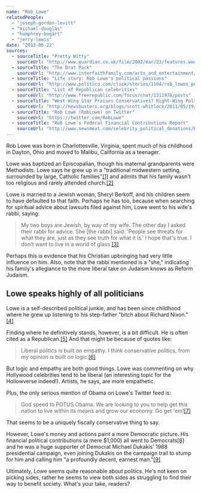 ```yaml
---
name: "Rob Lowe"
relatedPeople:
  - "joseph-gordon-levitt"
  - "michael-douglas"
  - "humphrey-bogart"
  - "jerry-lewis"
date: "2013-06-22"
sources:
  - sourceTitle: "Pretty Witty"
    sourceUrl: "http://www.guardian.co.uk/film/2002/mar/23/features.weekend"
  - sourceTitle: "The Brat Pack"
    sourceUrl: "http://www.interfaithfamily.com/arts_and_entertainment/popular_culture/Interfaith_Celebrities_The_Brat_Pack_.shtml"
  - sourceTitle: "Life story: Rob Lowe's political passions"
    sourceUrl: "http://www.politico.com/click/stories/1104/rob_lowes_political_passions.html"
  - sourceTitle: "List of Republican celebrities"
    sourceUrl: "http://www.freerepublic.com/focus/chat/1311976/posts"
  - sourceTitle: "West Wing Star Praises Conservatives? Right-Wing Politics Based on 'Logic.'"
    sourceUrl: "http://newsbusters.org/blogs/scott-whitlock/2011/05/19/west-wing-star-rob-lowe-praises-conservatives-right-wing-politics-ba"
  - sourceTitle: "Rob Lowe (RobLowe) on Twitter"
    sourceUrl: "https://twitter.com/RobLowe"
  - sourceTitle: "Rob Lowe's Federal Financial Contributions Report"
    sourceUrl: "http://www.newsmeat.com/celebrity_political_donations/Rob_Lowe.php"
---
```


Rob Lowe was born in Charlottesville, Virginia, spent much of his childhood in Dayton, Ohio and moved to Malibu, California as a teenager.

Lowe was baptized an Episcopalian, though his maternal grandparents were Methodists. Lowe says he grew up in a "traditional midwestern setting, surrounded by large, Catholic families"<a class="source-citation" href="#http://www.guardian.co.uk/film/2002/mar/23/features.weekend" title="Pretty Witty">[1]</a> and admits that his family wasn't too religious and rarely attended church.<a class="source-citation" href="#http://www.guardian.co.uk/film/2002/mar/23/features.weekend" title="Pretty Witty">[2]</a>

Lowe is married to a Jewish woman, Sheryl Berkoff, and his children seem to have defaulted to that faith. Perhaps he has too, because when searching for spiritual advice about lawsuits filed against him, Lowe went to his wife's rabbi, saying:

>My two boys are Jewish, by way of my wife. The other day I asked their rabbi for advice. She [the rabbi] said: 'People see threats for what they are, just as they see truth for what it is.' I hope that's true. I don't want to live in a world of glass.<a class="source-citation" href="#http://www.interfaithfamily.com/arts_and_entertainment/popular_culture/Interfaith_Celebrities_The_Brat_Pack_.shtml" title="The Brat Pack">[3]</a>

Perhaps this is evidence that his Christian upbringing had very little influence on him. Also, note that the rabbi mentioned is a "she," indicating his family's allegiance to the more liberal take on Judaism knows as Reform Judaism.


## Lowe speaks highly of all politicians

Lowe is a self-described political junkie, and has been since childhood where he grew up listening to his step-father "bitch about Richard Nixon."<a class="source-citation" href="#http://www.politico.com/click/stories/1104/rob_lowes_political_passions.html" title="Life story: Rob Lowe&apos;s political passions">[4]</a>

Finding where he definitively stands, however, is a bit difficult. He is often cited as a Republican.<a class="source-citation" href="#http://www.freerepublic.com/focus/chat/1311976/posts" title="List of Republican celebrities">[5]</a> And that might be because of quotes like:

>Liberal politics is built on empathy. I think conservative politics, from my opinion is built on logic.<a class="source-citation" href="#http://newsbusters.org/blogs/scott-whitlock/2011/05/19/west-wing-star-rob-lowe-praises-conservatives-right-wing-politics-ba" title="West Wing Star Praises Conservatives? Right-Wing Politics Based on &apos;Logic.&apos;">[6]</a>

But logic and empathy are both good things. Lowe was commenting on why Hollywood celebrities tend to be liberal (an interesting topic for the Hollowverse indeed!). Artists, he says, are more empathetic.

Plus, the only serious mention of Obama on Lowe's Twitter feed is:

>God speed to POTUS Obama. We are looking to you to help get this nation to live within its means and grow our economy. Go get 'em!<a class="source-citation" href="#https://twitter.com/RobLowe" title="Rob Lowe (RobLowe) on Twitter">[7]</a>

That seems to be a uniquely fiscally conservative thing to say.

However, Lowe's money and actions paint a more Democratic picture. His financial political contributions (a mere $1,000) all went to Democrats<a class="source-citation" href="#http://www.newsmeat.com/celebrity_political_donations/Rob_Lowe.php" title="Rob Lowe&apos;s Federal Financial Contributions Report">[8]</a> and he was a huge supporter of Democrat Michael Dukakis' 1988 presidential campaign, even joining Dukakis on the campaign trail to stump for him and calling him "a profoundly decent, earnest man."<a class="source-citation" href="#http://www.politico.com/click/stories/1104/rob_lowes_political_passions.html" title="Life story: Rob Lowe&apos;s political passions">[9]</a>

Ultimately, Lowe seems quite reasonable about politics. He's not keen on picking sides, rather he seems to view both sides as struggling to find their way to benefit society. What's your take, readers?